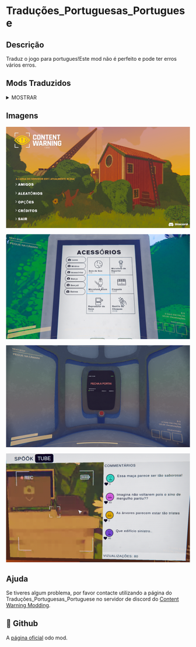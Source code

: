 
# Traduções_Portuguesas_Portuguese

## Descrição

Traduz o jogo para portugues!Este mod não é perfeito e pode ter erros vários erros.

## Mods Traduzidos
<details>
<summary>MOSTRAR</summary>
<ul><li>

* #### ConfigurableWarning 
* #### MoreColors
* #### MoreSettings
* #### SillyItems
* #### SoundPlayer
* #### Boombox
* #### ShopTweaks
</li></ul>
</details>

## Imagens

![Menu](https://raw.githubusercontent.com/PEPOAFONSO/Traducoes-Portuguesas-Portuguese/16ba898a6520f5063cdeb5668056362345bb818e/images/Menu.png)

![Loja!](https://raw.githubusercontent.com/PEPOAFONSO/Traducoes-Portuguesas-Portuguese/16ba898a6520f5063cdeb5668056362345bb818e/images/Loja.png)

![DiveBell](https://raw.githubusercontent.com/PEPOAFONSO/Traducoes-Portuguesas-Portuguese/16ba898a6520f5063cdeb5668056362345bb818e/images/DiveBell.png)

![SpookTube](https://raw.githubusercontent.com/PEPOAFONSO/Traducoes-Portuguesas-Portuguese/16ba898a6520f5063cdeb5668056362345bb818e/images/SpookTube.png)

## Ajuda

Se tiveres algum problema, por favor contacte utilizando a página do Traduções_Portuguesas_Portuguese no servidor de discord do [Content Warning Modding](https://discord.gg/yeGDSm4gFq).


## 🚀 Github
A [página oficial](https://github.com/PEPOAFONSO/Traducoes-Portuguesas-Portuguese) odo mod.
